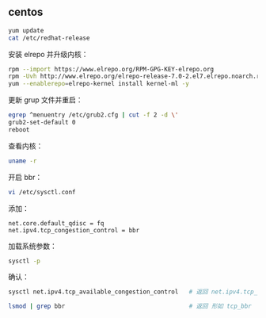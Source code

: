 ## centos

```sh
yum update
cat /etc/redhat-release
```

安装 elrepo 并升级内核：  
```sh
rpm --import https://www.elrepo.org/RPM-GPG-KEY-elrepo.org
rpm -Uvh http://www.elrepo.org/elrepo-release-7.0-2.el7.elrepo.noarch.rpm
yum --enablerepo=elrepo-kernel install kernel-ml -y
```

更新 grup 文件并重启：  
```sh
egrep ^menuentry /etc/grub2.cfg | cut -f 2 -d \'
grub2-set-default 0
reboot
```

查看内核：  
```sh
uname -r
```

开启 bbr：  
```sh
vi /etc/sysctl.conf
```
添加：  
```
net.core.default_qdisc = fq
net.ipv4.tcp_congestion_control = bbr
```

加载系统参数：  
```sh
sysctl -p
```

确认：  
```sh
sysctl net.ipv4.tcp_available_congestion_control   # 返回 net.ipv4.tcp_available_congestion_control = bbr cubic reno

lsmod | grep bbr                                   # 返回 形如 tcp_bbr                16384  1
```

